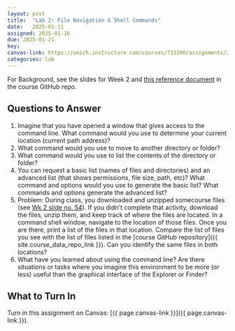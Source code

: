 ```yaml
---
layout: post
title:  "Lab 2: File Navigation & Shell Commands"
date:   2025-01-11
assigned: 2025-01-16
due: 2025-01-21
key:
canvas-link: https://umich.instructure.com/courses/733396/assignments/2649539
categories: lab
---
```


For Background, see the slides for Week 2 and [this reference document](https://github.com/morskyjezek/si667-2025/blob/main/labs-shell/exercise-shell-unix-basics.md) in the course GitHub repo.

## Questions to Answer

1. Imagine that you have opened a window that gives access to the command line. What command would you use to determine your current location (current path address)?
2. What command would you use to move to another directory or folder?
3. What command would you use to list the contents of the directory or folder?
4. You can request a basic list (names of files and directories) and an advanced list (that shows permissions, file size, path, etc)? What command and options would you use to generate the basic list? What commands and options generate the advanced list?
5. Problem: During class, you downloaded and unzipped somecourse files (see [Wk 2 slide no. 54](https://docs.google.com/presentation/d/1sypWW3IgJmkIY9WFDMWLmuJJIRO5oQfS273oyTYoWPw/edit#slide=id.g2b0fe4c1013_1_19)). If you didn't complete that activity, download the files, unzip them, and keep track of where the files are located. In a command shell window, navigate to the location of those files. Once you are there, print a list of the files in that location. Compare the list of files you see with the list of files listed in the [course GitHub repository]({{ site.course_data_repo_link }}). Can you identify the same files in both locations?
6. What have you learned about using the command line? Are there situations or tasks where you imagine this environment to be more (or less) useful than the graphical interface of the Explorer or Finder?

## What to Turn In

Turn in this assignment on Canvas: [{{ page.canvas-link }}]({{ page.canvas-link }}).
